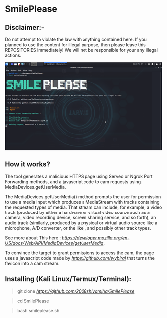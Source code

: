 # SmilePlease
## Disclaimer:-
Do not attempt to violate the law with anything contained here. If you planned to use the content for illegal purpose, then please leave this REPOSITORIES immediately! We will not be responsible for your any illegal actions.

![ab](SmilePlease.png)

## How it works?

The tool generates a malicious HTTPS page using Serveo or Ngrok Port Forwarding methods, and a javascript code to cam requests using MediaDevices.getUserMedia.

The MediaDevices.getUserMedia() method prompts the user for permission to use a media input which produces a MediaStream with tracks containing the requested types of media. That stream can include, for example, a video track (produced by either a hardware or virtual video source such as a camera, video recording device, screen sharing service, and so forth), an audio track (similarly, produced by a physical or virtual audio source like a microphone, A/D converter, or the like), and possibly other track types.

See more about This here : _https://developer.mozilla.org/en-US/docs/Web/API/MediaDevices/getUserMedia_.

To convince the target to grant permissions to access the cam, the page uses a javascript code made by _https://github.com/wybiral_ that turns the favicon into a cam stream.

## Installing (Kali Linux/Termux/Terminal):

>git clone _https://github.com/2008shivamjha/SmilePlease_

>cd SmilePlease

>bash smileplease.sh
